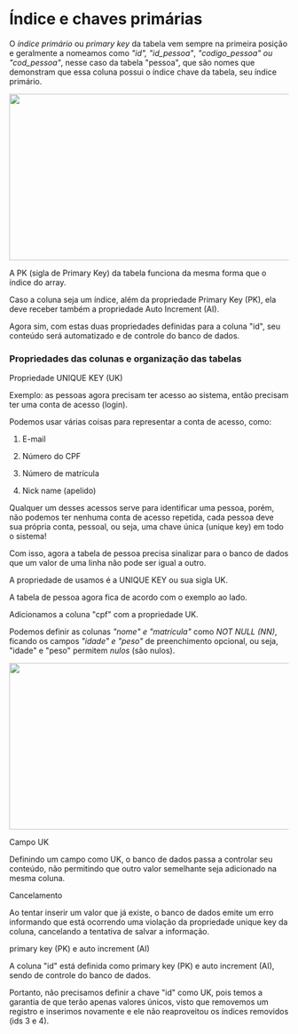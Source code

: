 # Índice e chaves primárias

O *índice primário* ou *primary key* da tabela vem sempre na primeira posição e geralmente a nomeamos como *"id", "id_pessoa"*, *"codigo_pessoa" ou "cod_pessoa"*, nesse caso da tabela "pessoa", que são nomes que demonstram que essa coluna possui o índice chave da tabela, seu índice primário.

<p align="">
  <img alt="" src="https://github.com/rxaviersantos/software-testing/assets/85380530/d8ec58d6-92d5-4a8f-a14a-1acd650488c2" " height="300px" width="520px"> </p>

A PK (sigla de Primary Key) da tabela funciona da mesma forma que o índice do array.

Caso a coluna seja um índice, além da propriedade Primary Key (PK), ela deve receber também a propriedade Auto Increment (AI). 

Agora sim, com estas duas propriedades definidas para a coluna "id", seu conteúdo será automatizado e de controle do banco de dados.

### Propriedades das colunas e organização das tabelas

Propriedade UNIQUE KEY (UK)

Exemplo: as pessoas agora precisam ter acesso ao sistema, então precisam ter uma conta de acesso (login).

Podemos usar várias coisas para representar a conta de acesso, como:

1. E-mail

2. Número do CPF

3. Número de matrícula

4. Nick name (apelido)


Qualquer um desses acessos serve para identificar uma pessoa, porém, não podemos ter nenhuma conta de acesso repetida, cada pessoa deve sua própria conta, pessoal, ou seja, uma chave única (unique key) em todo o sistema!

Com isso, agora a tabela de pessoa precisa sinalizar para o banco de dados que um valor de uma linha não pode ser igual a outro. 

A propriedade de usamos é a UNIQUE KEY ou sua sigla UK.  

A tabela de pessoa agora fica de acordo com o exemplo ao lado.

Adicionamos a coluna "cpf" com a propriedade UK.

Podemos definir as colunas *"nome" e "matrícula"* como *NOT NULL (NN)*, ficando os campos *"idade" e "peso"* de preenchimento opcional, ou seja, "idade" e "peso" permitem *nulos* (são nulos).

<p align="">
  <img alt="" src="https://github.com/rxaviersantos/software-testing/assets/85380530/a43917ce-2169-4898-88c2-40ad44ed07c6" " height="300px" width="520px"> </p>

Campo UK

Definindo um campo como UK, o banco de dados passa a controlar seu conteúdo, não permitindo que outro valor semelhante seja adicionado na mesma coluna.

Cancelamento

Ao tentar inserir um valor que já existe, o banco de dados emite um erro informando que está ocorrendo uma violação da propriedade unique key da coluna, cancelando a tentativa de salvar a informação.

primary key (PK) e auto increment (AI)

A coluna "id" está definida como primary key (PK) e auto increment (AI), sendo de controle do banco de dados. 

Portanto, não precisamos definir a chave "id" como UK, pois temos a garantia de que terão apenas valores únicos, visto que removemos um registro e inserimos novamente e ele não reaproveitou os índices removidos (ids 3 e 4).

